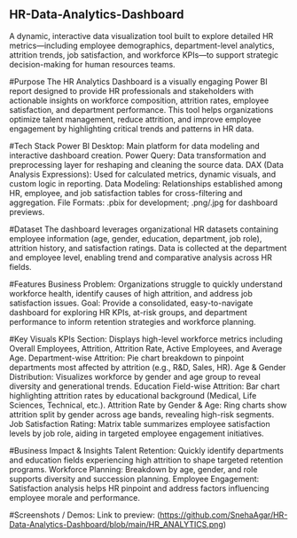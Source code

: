 ## HR-Data-Analytics-Dashboard

A dynamic, interactive data visualization tool built to explore detailed HR metrics—including employee demographics, department-level analytics, attrition trends, job satisfaction, and workforce KPIs—to support strategic decision-making for human resources teams.

#Purpose
The HR Analytics Dashboard is a visually engaging Power BI report designed to provide HR professionals and stakeholders with actionable insights on workforce composition, attrition rates, employee satisfaction, and department performance. This tool helps organizations optimize talent management, reduce attrition, and improve employee engagement by highlighting critical trends and patterns in HR data.

#Tech Stack
Power BI Desktop: Main platform for data modeling and interactive dashboard creation.
Power Query: Data transformation and preprocessing layer for reshaping and cleaning the source data.
DAX (Data Analysis Expressions): Used for calculated metrics, dynamic visuals, and custom logic in reporting.
Data Modeling: Relationships established among HR, employee, and job satisfaction tables for cross-filtering and aggregation.
File Formats: .pbix for development; .png/.jpg for dashboard previews.

#Dataset
The dashboard leverages organizational HR datasets containing employee information (age, gender, education, department, job role), attrition history, and satisfaction ratings. Data is collected at the department and employee level, enabling trend and comparative analysis across HR fields.

#Features
Business Problem: Organizations struggle to quickly understand workforce health, identify causes of high attrition, and address job satisfaction issues.
Goal: Provide a consolidated, easy-to-navigate dashboard for exploring HR KPIs, at-risk groups, and department performance to inform retention strategies and workforce planning.

#Key Visuals
KPIs Section: Displays high-level workforce metrics including Overall Employees, Attrition, Attrition Rate, Active Employees, and Average Age.
Department-wise Attrition: Pie chart breakdown to pinpoint departments most affected by attrition (e.g., R&D, Sales, HR).
Age & Gender Distribution: Visualizes workforce by gender and age group to reveal diversity and generational trends.
Education Field-wise Attrition: Bar chart highlighting attrition rates by educational background (Medical, Life Sciences, Technical, etc.).
Attrition Rate by Gender & Age: Ring charts show attrition split by gender across age bands, revealing high-risk segments.
Job Satisfaction Rating: Matrix table summarizes employee satisfaction levels by job role, aiding in targeted employee engagement initiatives.

#Business Impact & Insights
Talent Retention: Quickly identify departments and education fields experiencing high attrition to shape targeted retention programs.
Workforce Planning: Breakdown by age, gender, and role supports diversity and succession planning.
Employee Engagement: Satisfaction analysis helps HR pinpoint and address factors influencing employee morale and performance.

#Screenshots / Demos:
Link to preview: (https://github.com/SnehaAgar/HR-Data-Analytics-Dashboard/blob/main/HR_ANALYTICS.png) 
